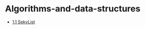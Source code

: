 # Algorithms-and-data-structures

* [1.1 SekvList](https://github.com/ErminMaksumic/Algorithms-and-data-structures/blob/master/Files/SekvList.cpp)